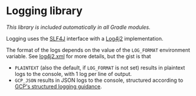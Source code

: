 # Logging library

_This library is included automatically in all Gradle modules._

Logging uses the [SLF4J](https://www.slf4j.org/) interface
with a [Log4j2](https://logging.apache.org/log4j/2.x/) implementation.

The format of the logs depends on the value of the `LOG_FORMAT` environment variable.
See [log4j2.xml](src/main/resources/log4j2.xml) for more details,
but the gist is that

- `PLAINTEXT` (also the default, if `LOG_FORMAT` is not set)
  results in plaintext logs to the console, with 1 log per line of output.
- `GCP_JSON` results in JSON logs to the console, structured according to
  [GCP's structured logging guidance](https://cloud.google.com/logging/docs/structured-logging).
